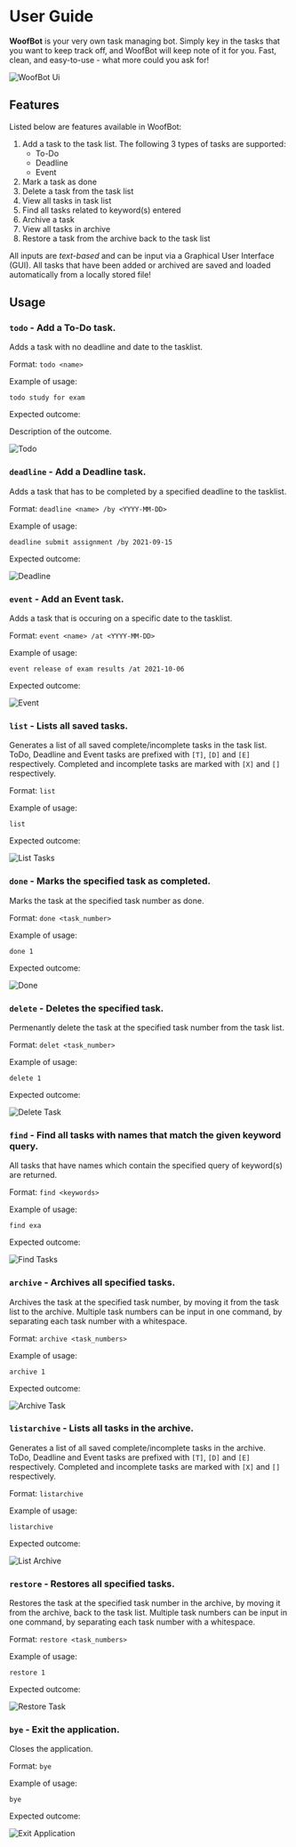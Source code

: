 # User Guide
**WoofBot** is your very own task managing bot. Simply key in the tasks that you want to keep track off, and WoofBot will keep note of it for you. Fast, clean, and easy-to-use - what more could you ask for!

![WoofBot Ui](/docs/Ui.png)

## Features
Listed below are features available in WoofBot:
1. Add a task to the task list. The following 3 types of tasks are supported:
    * To-Do
    * Deadline
    * Event
2. Mark a task as done
3. Delete a task from the task list
4. View all tasks in task list
5. Find all tasks related to keyword(s) entered
6. Archive a task
7. View all tasks in archive
8. Restore a task from the archive back to the task list

All inputs are *text-based* and can be input via a Graphical User Interface (GUI).
All tasks that have been added or archived are saved and loaded automatically from a locally stored file!

## Usage

### `todo` - Add a To-Do task.

Adds a task with no deadline and date to the tasklist.

Format: `todo <name>`

Example of usage:

`todo study for exam`

Expected outcome:

Description of the outcome.

![Todo](/docs/Todo.png)

### `deadline` - Add a Deadline task.

Adds a task that has to be completed by a specified deadline to the tasklist.

Format: `deadline <name> /by <YYYY-MM-DD>`

Example of usage:

`deadline submit assignment /by 2021-09-15`

Expected outcome:

![Deadline](/docs/Deadline.png)

### `event` - Add an Event task.

Adds a task that is occuring on a specific date to the tasklist.

Format: `event <name> /at <YYYY-MM-DD>`

Example of usage:

`event release of exam results /at 2021-10-06`

Expected outcome:

![Event](/docs/Event.png)

### `list` - Lists all saved tasks.

Generates a list of all saved complete/incomplete tasks in the task list. ToDo, Deadline and Event tasks are prefixed with `[T]`, `[D]` and `[E]` respectively. Completed and incomplete tasks are marked with `[X]` and `[]` respectively.

Format: `list`

Example of usage:

`list`

Expected outcome:

![List Tasks](/docs/List.png)

### `done` - Marks the specified task as completed.

Marks the task at the specified task number as done.

Format: `done <task_number>`

Example of usage:

`done 1`

Expected outcome:

![Done](/docs/Done.png)

### `delete` - Deletes the specified task.

Permenantly delete the task at the specified task number from the task list.

Format: `delet <task_number>`

Example of usage:

`delete 1`

Expected outcome:

![Delete Task](/docs/Delete.png)

### `find` - Find all tasks with names that match the given keyword query.

All tasks that have names which contain the specified query of keyword(s) are returned.

Format: `find <keywords>`

Example of usage:

`find exa`

Expected outcome:

![Find Tasks](/docs/Find.png)

### `archive` - Archives all specified tasks.

Archives the task at the specified task number, by moving it from the task list to the archive.
Multiple task numbers can be input in one command, by separating each task number with a whitespace.

Format: `archive <task_numbers>`

Example of usage:

`archive 1`

Expected outcome:

![Archive Task](/docs/Archive.png)

### `listarchive` - Lists all tasks in the archive.

Generates a list of all saved complete/incomplete tasks in the archive. ToDo, Deadline and Event tasks are prefixed with `[T]`, `[D]` and `[E]` respectively. Completed and incomplete tasks are marked with `[X]` and `[]` respectively.

Format: `listarchive`

Example of usage:

`listarchive`

Expected outcome:

![List Archive](/docs/ArchiveList.png)

### `restore` - Restores all specified tasks.

Restores the task at the specified task number in the archive, by moving it from the archive, back to the task list.
Multiple task numbers can be input in one command, by separating each task number with a whitespace.

Format: `restore <task_numbers>`

Example of usage:

`restore 1`

Expected outcome:

![Restore Task](/docs/Restore.png)

### `bye` - Exit the application.

Closes the application.

Format: `bye`

Example of usage:

`bye`

Expected outcome:

![Exit Application](/docs/Bye.png)
